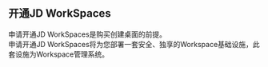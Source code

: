 ## 开通JD WorkSpaces
申请开通JD WorkSpaces是购买创建桌面的前提。<br>
申请开通JD WorkSpaces将为您部署一套安全、独享的Workspace基础设施，此套设施为Workspace管理系统。